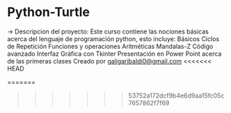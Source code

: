 # Python-Turtle
-> Descripcion del proyecto: 
	Este curso contiene las nociones básicas acerca del lenguaje de 
	programación python, esto incluye:
		Básicos
		Ciclos de Repetición
		Funciones y operaciones Aritméticas
		Mandalas-Z Código avanzado
		Interfaz Gráfica con Tkinter
		Presentación en Power Point acerca de las primeras 
		clases
	Creado por galigaribaldi0@gmail.com
<<<<<<< HEAD

=======
>>>>>>> 53752a172dcf9b4e6d9aa15fc05c7657862f7f69
